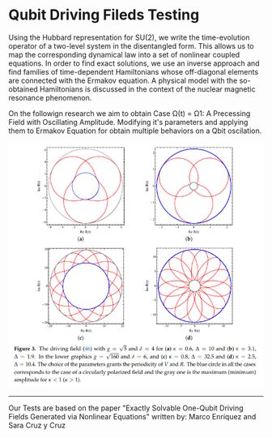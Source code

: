 # Qubit Driving Fileds Testing

Using the Hubbard representation for SU(2), we write the time-evolution operator of a
two-level system in the disentangled form. This allows us to map the corresponding dynamical law
into a set of nonlinear coupled equations. In order to find exact solutions, we use an inverse approach
and find families of time-dependent Hamiltonians whose off-diagonal elements are connected with
the Ermakov equation. A physical model with the so-obtained Hamiltonians is discussed in the
context of the nuclear magnetic resonance phenomenon.

On the followign research we aim to obtain Case Ω(t) = Ω1: A Precessing Field with Oscillating Amplitude. 
Modifying it's parameters and applying them to Ermakov Equation for obtain multiple behaviors on a Qbit oscilation. 

![Graphications made on the paper](img\paperExamples\graficasPaper.png)

__________________________________________________________________________________________________________

Our Tests are based on the paper "Exactly Solvable One-Qubit Driving Fields Generated
via Nonlinear Equations" 
written by:  Marco Enríquez and Sara Cruz y Cruz



